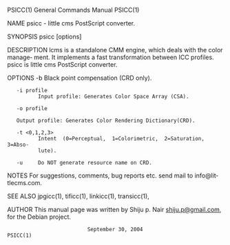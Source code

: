 PSICC(1)                   General Commands Manual                   PSICC(1)

NAME
       psicc - little cms PostScript converter.

SYNOPSIS
       psicc [options]

DESCRIPTION
       lcms  is  a  standalone CMM engine, which deals with the color manage‐
       ment.  It implements  a  fast  transformation  between  ICC  profiles.
       psicc is little cms PostScript converter.

OPTIONS
       -b     Black point compensation (CRD only).

       -i profile
              Input profile: Generates Color Space Array (CSA).

       -o profile

       Output profile: Generates Color Rendering Dictionary(CRD).

       -t <0,1,2,3>
              Intent  (0=Perceptual,  1=Colorimetric,  2=Saturation,  3=Abso‐
              lute).

       -u     Do NOT generate resource name on CRD.

NOTES
       For suggestions, comments, bug reports etc.  send  mail  to  info@lit‐
       tlecms.com.

SEE ALSO
       jpgicc(1), tificc(1), linkicc(1), transicc(1),

AUTHOR
       This manual page was written by Shiju p. Nair <shiju.p@gmail.com>, for
       the Debian project.

                              September 30, 2004                     PSICC(1)
